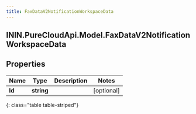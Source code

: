 ```yaml
---
title: FaxDataV2NotificationWorkspaceData
---
```

## ININ.PureCloudApi.Model.FaxDataV2NotificationWorkspaceData

## Properties

|Name | Type | Description | Notes|
|------------ | ------------- | ------------- | -------------|
| **Id** | **string** |  | [optional] |
{: class="table table-striped"}


